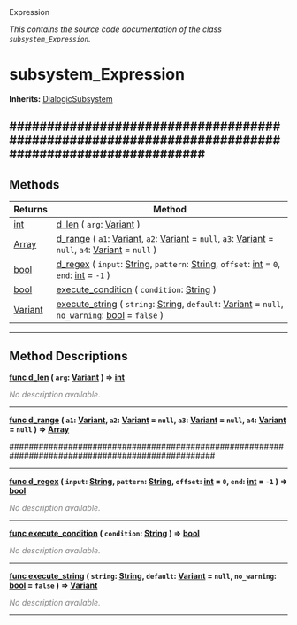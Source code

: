 
<div class="header-banner purple">
<div class="header-label purple">Expression</div>
</div>

*This contains the source code documentation of the class `subsystem_Expression`.*
        
# subsystem_Expression
**Inherits:** [DialogicSubsystem](class_dialogicsubsystem.md)

##################################################################################################
--- 

## Methods
Returns | Method 
--- | --- 
<span class="hljs-attribute">[int](https://docs.godotengine.org/en/latest/classes/class_int.html#class-int)</span> | [<span class="hljs-title">d_len</span>](#method-d_len) ( `arg`: [Variant](https://docs.godotengine.org/en/latest/classes/class_variant.html#class-variant) ) 
<span class="hljs-attribute">[Array](https://docs.godotengine.org/en/latest/classes/class_array.html#class-array)</span> | [<span class="hljs-title">d_range</span>](#method-d_range) ( `a1`: [Variant](https://docs.godotengine.org/en/latest/classes/class_variant.html#class-variant), `a2`: [Variant](https://docs.godotengine.org/en/latest/classes/class_variant.html#class-variant) = `null`, `a3`: [Variant](https://docs.godotengine.org/en/latest/classes/class_variant.html#class-variant) = `null`, `a4`: [Variant](https://docs.godotengine.org/en/latest/classes/class_variant.html#class-variant) = `null` ) 
<span class="hljs-attribute">[bool](https://docs.godotengine.org/en/latest/classes/class_bool.html#class-bool)</span> | [<span class="hljs-title">d_regex</span>](#method-d_regex) ( `input`: [String](https://docs.godotengine.org/en/latest/classes/class_string.html#class-string), `pattern`: [String](https://docs.godotengine.org/en/latest/classes/class_string.html#class-string), `offset`: [int](https://docs.godotengine.org/en/latest/classes/class_int.html#class-int) = `0`, `end`: [int](https://docs.godotengine.org/en/latest/classes/class_int.html#class-int) = `-1` ) 
<span class="hljs-attribute">[bool](https://docs.godotengine.org/en/latest/classes/class_bool.html#class-bool)</span> | [<span class="hljs-title">execute_condition</span>](#method-execute_condition) ( `condition`: [String](https://docs.godotengine.org/en/latest/classes/class_string.html#class-string) ) 
<span class="hljs-attribute">[Variant](https://docs.godotengine.org/en/latest/classes/class_variant.html#class-variant)</span> | [<span class="hljs-title">execute_string</span>](#method-execute_string) ( `string`: [String](https://docs.godotengine.org/en/latest/classes/class_string.html#class-string), `default`: [Variant](https://docs.godotengine.org/en/latest/classes/class_variant.html#class-variant) = `null`, `no_warning`: [bool](https://docs.godotengine.org/en/latest/classes/class_bool.html#class-bool) = `false` ) 
--- 
## Method Descriptions



<a class="header" id="method-d_len" href="#method-d_len">**<span class="hljs-attribute">func</span> [<span class="hljs-title">d_len</span>](#method-d_len) ( `arg`: [Variant](https://docs.godotengine.org/en/latest/classes/class_variant.html#class-variant) )</a>  ⇒ <span class="hljs-attribute">[int](https://docs.godotengine.org/en/latest/classes/class_int.html#class-int)</span>** 



 <span style = "color: gray">*No description available.*</span> 

---



<a class="header" id="method-d_range" href="#method-d_range">**<span class="hljs-attribute">func</span> [<span class="hljs-title">d_range</span>](#method-d_range) ( `a1`: [Variant](https://docs.godotengine.org/en/latest/classes/class_variant.html#class-variant), `a2`: [Variant](https://docs.godotengine.org/en/latest/classes/class_variant.html#class-variant) = `null`, `a3`: [Variant](https://docs.godotengine.org/en/latest/classes/class_variant.html#class-variant) = `null`, `a4`: [Variant](https://docs.godotengine.org/en/latest/classes/class_variant.html#class-variant) = `null` )</a>  ⇒ <span class="hljs-attribute">[Array](https://docs.godotengine.org/en/latest/classes/class_array.html#class-array)</span>** 



##################################################################################################

---



<a class="header" id="method-d_regex" href="#method-d_regex">**<span class="hljs-attribute">func</span> [<span class="hljs-title">d_regex</span>](#method-d_regex) ( `input`: [String](https://docs.godotengine.org/en/latest/classes/class_string.html#class-string), `pattern`: [String](https://docs.godotengine.org/en/latest/classes/class_string.html#class-string), `offset`: [int](https://docs.godotengine.org/en/latest/classes/class_int.html#class-int) = `0`, `end`: [int](https://docs.godotengine.org/en/latest/classes/class_int.html#class-int) = `-1` )</a>  ⇒ <span class="hljs-attribute">[bool](https://docs.godotengine.org/en/latest/classes/class_bool.html#class-bool)</span>** 



 <span style = "color: gray">*No description available.*</span> 

---



<a class="header" id="method-execute_condition" href="#method-execute_condition">**<span class="hljs-attribute">func</span> [<span class="hljs-title">execute_condition</span>](#method-execute_condition) ( `condition`: [String](https://docs.godotengine.org/en/latest/classes/class_string.html#class-string) )</a>  ⇒ <span class="hljs-attribute">[bool](https://docs.godotengine.org/en/latest/classes/class_bool.html#class-bool)</span>** 



 <span style = "color: gray">*No description available.*</span> 

---



<a class="header" id="method-execute_string" href="#method-execute_string">**<span class="hljs-attribute">func</span> [<span class="hljs-title">execute_string</span>](#method-execute_string) ( `string`: [String](https://docs.godotengine.org/en/latest/classes/class_string.html#class-string), `default`: [Variant](https://docs.godotengine.org/en/latest/classes/class_variant.html#class-variant) = `null`, `no_warning`: [bool](https://docs.godotengine.org/en/latest/classes/class_bool.html#class-bool) = `false` )</a>  ⇒ <span class="hljs-attribute">[Variant](https://docs.godotengine.org/en/latest/classes/class_variant.html#class-variant)</span>** 



 <span style = "color: gray">*No description available.*</span> 

---

